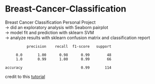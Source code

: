 # Breast-Cancer-Classification

Breast Cancer Classification Personal Project <br>
-> did an exploratory analysis with Seaborn pairplot <br>
-> model fit and prediction with sklearn SVM <br>
-> analyze results with sklearn confusion matrix and classification report <br>


              precision    recall  f1-score   support

         0.0       1.00      0.98      0.99        48
         1.0       0.99      1.00      0.99        66

    accuracy                           0.99       114
    
credit to this [tutorial](https://projectgurukul.org/breast-cancer-classification-using-machine-learning/)
